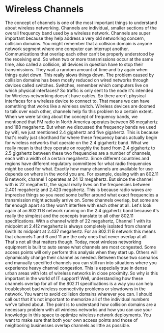 # Wireless Channels

The concept of channels is one of the most important things to understand about wireless networking. Channels are individual, smaller sections of the overall frequency band used by a wireless network. Channels are super important because they help address a very old networking concern, collision domains. You might remember that a collision domain is anyone network segment where one computer can interrupt another. Communications that overlap each other can't be properly understood by the receiving end. So when two or more transmissions occur at the same time, also called a collision, all devices in question have to stop their transmissions. They wait a random amount of time and try again when things quiet down. This really slows things down. The problem caused by collision domains has been mostly reduced on wired networks through devices called switches. Switches, remember which computers live on which physical interfaces? So traffic is only sent to the node it's intended for Wireless networking doesn't have cables. So there aren't physical interfaces for a wireless device to connect to. That means we can have something that works like a wireless switch. Wireless devices are doomed to talk over each other, channels help fix this problem to a certain extent. When we were talking about the concept of frequency bands, we mentioned that FM radio in North America operates between 88 megahertz and 188 megahertz. But when we discussed the frequency bands we used by wifi, we just mentioned 2.4 gigahertz and five gigahertz. This is because that's really just shorthand for where these frequency bands actually begin for wireless networks that operate on the 2.4 gigahertz band. What we really mean is that they operate on roughly the band from 2.4 gigahertz to 2.5 gigahertz between these two frequencies are a number of channels, each with a width of a certain megahertz. Since different countries and regions have different regulatory committees for what radio frequencies might be used for what. Exactly how many channels are available for use depends on where in the world you are. For example, dealing with an 802.11 B network, channel 1 operates at 24 12 megahertz. But since the channel with is 22 megahertz, the signal really lives on the frequencies between 2.401 megahertz and 2.423 megahertz. This is because radio waves are imprecise things so you need some buffer around what exact frequencies a transmission might actually arrive on. Some channels overlap, but some are far enough apart so they won't interfere with each other at all. Let's look again at an 802.11 B network running on the 2.4 gigahertz band because it's really the simplest and the concepts translate to all other 802.11 specifications. With a channel width of 22 megahertz, Channel 1 with its midpoint at 2.412 megahertz is always completely isolated from channel 6with its midpoint at 2.437 megahertz. For an 802.11 B network this means that channels 1 and 6 and 11 are the only ones that never overlap at all. That's not all that matters though. Today, most wireless networking equipment is built to auto sense what channels are most congested. Some access points will only perform this analysis when they start up. Others will dynamically change their channel as needed. Between those two scenarios and manually specified channels you can still run into situations where you experience heavy channel congestion. This is especially true in dense urban areas with lots of wireless networks in close proximity. So why is this important in the world of IT support? Well, understanding how these channels overlap for all of the 802.11 specifications is a way you can help troubleshoot bad wireless connectivity problems or slowdowns in the network. You want to avoid collision domains wherever you can. I should call out that it's not important to memorize all of the individual numbers we've talked about. The point is to understand how collision domains are a necessary problem with all wireless networks and how you can use your knowledge in this space to optimize wireless network deployments. You want to make sure that both your own access points and those of neighboring businesses overlap channels as little as possible.
